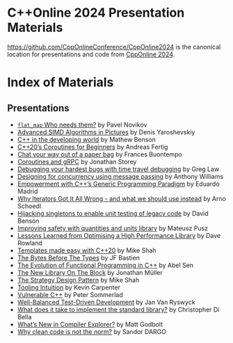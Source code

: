 C++Online 2024 Presentation Materials
==================================

https://github.com/CppOnlineConference/CppOnline2024 is the canonical location for presentations
and code from [CppOnline 2024](http://cpponline.uk).

# Index of Materials

## Presentations

- [`flat_map` Who needs them?](https://toughengineer.github.io/talks/2024/C++%20Online/) by Pavel Novikov
- [Advanced SIMD Algorithms in Pictures](https://denisyaroshevskiy.github.io/presentations/dyaroshev_presentations/conference_talks/advanced_simd_algorithms_in_pictures.html) by Denis Yaroshevskiy
- [C++ in the developing world](/Presentations/C-in-the-Developing-World-Why-It-Matters_CppOnline.pdf) by Mathew Benson
- [C++20’s Coroutines for Beginners](https://andreasfertig.com/talks/dl/afertig-2024-cpponline-cpp20s-coroutines-for-beginners.pdf) by Andreas Fertig
- [Chat your way out of a paper bag](/Presentations/AI.pptx) by Frances Buontempo
- [Coroutines and gRPC](/Presentations/coroutines_and_grpc_cpp_online_2024_slides.pdf) by Jonathan Storey
- [Debugging your hardest bugs with time travel debugging](/Presentations/Time%20Travel%20Debugging.pptx) by Greg Law
- [Designing for concurrency using message passing](/Presentations/designing-for-concurrency-using-message-passing.pdf) by Anthony Williams
- [Empowerment with C++’s Generic Programming Paradigm](/Presentations/EmpowermentWithGenericProgramming-public-2.pdf) by Eduardo Madrid
- [Why Iterators Got It All Wrong - and what we should use instead](/Presentations/Arno%20Schoedl%20-%20From%20Iterators%20To%20Ranges) by Arno Schoedl
- [Hijacking singletons to enable unit testing of legacy code](/Presentations/Hijacking-singletons-to-enable-unit-testing-of-legacy.pptx) by David Benson
- [Improving safety with quantities and units library](https://github.com/train-it-eu/conf-slides/blob/master/2024.02%20-%20C%2B%2B%20Online/Improving%20our%20safety%20with%20a%20quantities%20and%20units%20library.pdf) by Mateusz Pusz
- [Lessons Learned from Optimising a High Performance Library](https://github.com/drowaudio/presentations/blob/master/Cpp%20Online%202024%20-%20Lessons%20Learned%20from%20Optimising%20a%20High%20Performance%20Library/Lessons%20Learned%20from%20Optimising%20a%20High%20Performance%20Library.pdf) by Dave Rowland
- [Templates made easy with C++20](/Presentations/Roth_Michaels_-_Templates_Made_Easy_C_Online.pdf) by Mike Shah
- [The Bytes Before The Types](/Presentations/The%20Bytes%20Before%20the%20Types%20-%20Unveiling%20Uninitialized%20Uses.pdf) by JF Bastien
- [The Evolution of Functional Programming in C++](/Presentations/The-Evolution-of-Functional-Programming-in-CPP.pdf) by Abel Sen
- [The New Library On The Block](https://www.jonathanmueller.dev/talk/think-cell-library/) by Jonathan Müller
- [The Strategy Design Pattern](/Presentations/C-Online-2024-_-The-Strategy-Design-Pattern-Mike-Shah.pdf) by Mike Shah
- [Tooling Intuition](/Presentations/b2b-tooling-cpponline-v3-Kevin-Carpenter.pdf) by Kevin Carpenter
- [Vulnerable C++](https://github.com/PeterSommerlad/talks_public/blob/main/CPPonline/CPPonline2024/TalkVulnerableCpp_cpponline2024.pdf) by Peter Sommerlad
- [Well-Balanced Test-Driven Development](https://kdrive.infomaniak.com/app/share/110604/99e13129-2c53-4b35-8499-d67eb8528237) by Jan Van Ryswyck
- [What does it take to implement the standard library?](https://blog.cjdb.xyz/stdlib-presso) by Christopher Di Bella
- [What’s New in Compiler Explorer?](https://github.com/mattgodbolt/whats-new-in-compiler-explorer-2023) by Matt Godbolt
- [Why clean code is not the norm?](/Presentations/Why-Clean-Code-Is-Not-The-Norm_-C-Online-2024.pptx) by Sandor DARGO